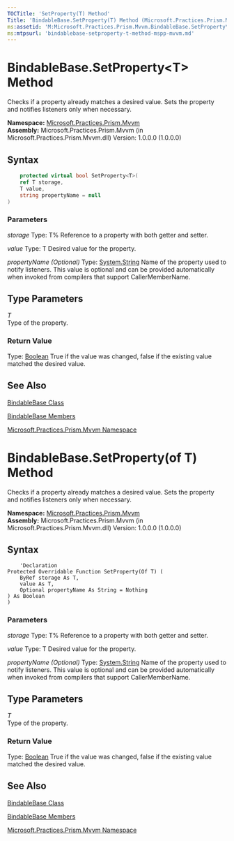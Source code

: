 ```yaml
---
TOCTitle: 'SetProperty(T) Method'
Title: 'BindableBase.SetProperty(T) Method (Microsoft.Practices.Prism.Mvvm)'
ms:assetid: 'M:Microsoft.Practices.Prism.Mvvm.BindableBase.SetProperty\`\`1(\`\`0@,\`\`0,System.String)'
ms:mtpsurl: 'bindablebase-setproperty-t-method-mspp-mvvm.md'
---
```



# BindableBase.SetProperty&lt;T&gt; Method

Checks if a property already matches a desired value. Sets the property and notifies listeners only when necessary.

**Namespace:** [Microsoft.Practices.Prism.Mvvm](https://msdn.microsoft.com/library/microsoft.practices.prism.mvvm)
**Assembly:** Microsoft.Practices.Prism.Mvvm (in Microsoft.Practices.Prism.Mvvm.dll) Version: 1.0.0.0 (1.0.0.0)

## Syntax

```C#
    protected virtual bool SetProperty<T>(
	ref T storage,
	T value,
	string propertyName = null
)
```
### Parameters

*storage*
Type: T%
Reference to a property with both getter and setter.

*value*
Type: T
Desired value for the property.

*propertyName (Optional)*
Type: [System.String](http://msdn.microsoft.com/en-us/library/s1wwdcbf)
Name of the property used to notify listeners. This value is optional and can be provided automatically when invoked from compilers that support CallerMemberName.

## Type Parameters

*T*  
Type of the property.

### Return Value

Type: [Boolean](http://msdn.microsoft.com/en-us/library/a28wyd50)
True if the value was changed, false if the existing value matched the desired value.

## See Also

[BindableBase Class](https://msdn.microsoft.com/library/microsoft.practices.prism.mvvm.bindablebase)

[BindableBase Members](https://msdn.microsoft.com/allmembers.t:microsoft.practices.prism.mvvm.bindablebase)

[Microsoft.Practices.Prism.Mvvm Namespace](https://msdn.microsoft.com/library/microsoft.practices.prism.mvvm)


# BindableBase.SetProperty(of T) Method

Checks if a property already matches a desired value. Sets the property and notifies listeners only when necessary.

**Namespace:** [Microsoft.Practices.Prism.Mvvm](https://msdn.microsoft.com/library/microsoft.practices.prism.mvvm)
**Assembly:** Microsoft.Practices.Prism.Mvvm (in Microsoft.Practices.Prism.Mvvm.dll) Version: 1.0.0.0 (1.0.0.0)

## Syntax

```VB
    'Declaration
Protected Overridable Function SetProperty(Of T) ( 
	ByRef storage As T,
	value As T,
	Optional propertyName As String = Nothing
) As Boolean
)
```
### Parameters

*storage*
Type: T%
Reference to a property with both getter and setter.

*value*
Type: T
Desired value for the property.

*propertyName (Optional)*
Type: [System.String](http://msdn.microsoft.com/en-us/library/s1wwdcbf)
Name of the property used to notify listeners. This value is optional and can be provided automatically when invoked from compilers that support CallerMemberName.

## Type Parameters

*T*  
Type of the property.

### Return Value

Type: [Boolean](http://msdn.microsoft.com/en-us/library/a28wyd50)
True if the value was changed, false if the existing value matched the desired value.

## See Also

[BindableBase Class](https://msdn.microsoft.com/library/microsoft.practices.prism.mvvm.bindablebase)

[BindableBase Members](https://msdn.microsoft.com/allmembers.t:microsoft.practices.prism.mvvm.bindablebase)

[Microsoft.Practices.Prism.Mvvm Namespace](https://msdn.microsoft.com/library/microsoft.practices.prism.mvvm)